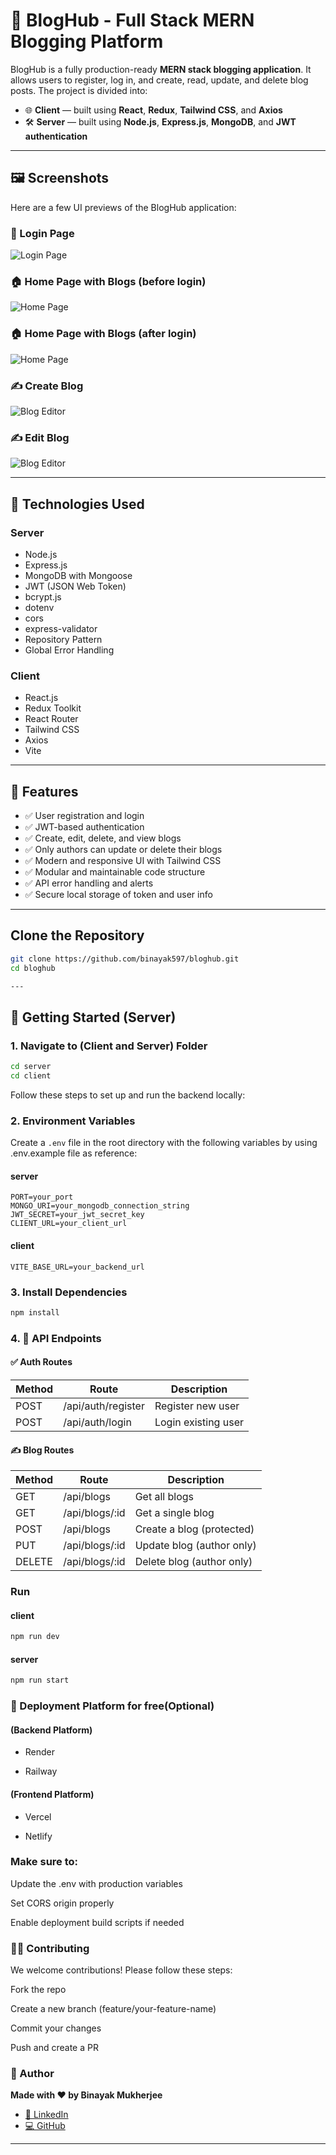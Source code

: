 # 📝 BlogHub - Full Stack MERN Blogging Platform

BlogHub is a fully production-ready **MERN stack blogging application**. It allows users to register, log in, and create, read, update, and delete blog posts. The project is divided into:

- 🌐 **Client** — built using **React**, **Redux**, **Tailwind CSS**, and **Axios**
- 🛠️ **Server** — built using **Node.js**, **Express.js**, **MongoDB**, and **JWT authentication**

---

## 🖼️ Screenshots

Here are a few UI previews of the BlogHub application:

### 🔐 Login Page

![Login Page](./client/public/screenshots/login.png)

### 🏠 Home Page with Blogs (before login)
![Home Page](./client/public/screenshots/home2.png)

### 🏠 Home Page with Blogs (after login)

![Home Page](./client/public/screenshots/home1.png)

### ✍️ Create Blog 

![Blog Editor](./client/public/screenshots/create.png)

### ✍️ Edit Blog 

![Blog Editor](./client/public/screenshots/edit.png)

---

## 🔧 Technologies Used

### Server
- Node.js
- Express.js
- MongoDB with Mongoose
- JWT (JSON Web Token)
- bcrypt.js
- dotenv
- cors
- express-validator
- Repository Pattern
- Global Error Handling

### Client
- React.js
- Redux Toolkit
- React Router
- Tailwind CSS
- Axios
- Vite

---

## 🌟 Features

- ✅ User registration and login
- ✅ JWT-based authentication
- ✅ Create, edit, delete, and view blogs
- ✅ Only authors can update or delete their blogs
- ✅ Modern and responsive UI with Tailwind CSS
- ✅ Modular and maintainable code structure
- ✅ API error handling and alerts
- ✅ Secure local storage of token and user info

---

## Clone the Repository

```bash
git clone https://github.com/binayak597/bloghub.git
cd bloghub

---
```

## 🚀 Getting Started (Server)


### 1. Navigate to (Client and Server) Folder

```bash
cd server
cd client
```

Follow these steps to set up and run the backend locally:

### 2. Environment Variables

Create a `.env` file in the root directory with the following variables by using .env.example file as reference:
#### server
```env
PORT=your_port
MONGO_URI=your_mongodb_connection_string
JWT_SECRET=your_jwt_secret_key
CLIENT_URL=your_client_url
```

#### client

```env
VITE_BASE_URL=your_backend_url
```
### 3. Install Dependencies

```bash
npm install
```

### 4. 🔄 API Endpoints
#### ✅ Auth Routes

| Method | Route              | Description         |
| ------ | ------------------ | ------------------- |
| POST   | /api/auth/register | Register new user   |
| POST   | /api/auth/login    | Login existing user |

#### ✍️ Blog Routes

| Method | Route           | Description               |
| ------ | --------------- | ------------------------- |
| GET    | /api/blogs      | Get all blogs             |
| GET    | /api/blogs/\:id | Get a single blog         |
| POST   | /api/blogs      | Create a blog (protected) |
| PUT    | /api/blogs/\:id | Update blog (author only) |
| DELETE | /api/blogs/\:id | Delete blog (author only) |

### Run

#### client 
```bash
npm run dev
```
#### server
```bash
npm run start 
```

### 🚀 Deployment Platform for free(Optional)
#### (Backend Platform)

- Render

- Railway

#### (Frontend Platform)

- Vercel 

- Netlify

### Make sure to:

Update the .env with production variables

Set CORS origin properly

Enable deployment build scripts if needed


### 🙋‍♂️ Contributing
We welcome contributions! Please follow these steps:

Fork the repo

Create a new branch (feature/your-feature-name)

Commit your changes

Push and create a PR

### 🧠 Author

**Made with ❤️ by Binayak Mukherjee**

- [🔗 LinkedIn](https://www.linkedin.com/in/binayak-mukherjee/)
- [💻 GitHub](https://github.com/binayak597)

---


